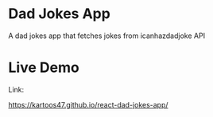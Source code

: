 # Dad Jokes App
A dad jokes app that fetches jokes from icanhazdadjoke API

# Live Demo

Link:

https://kartoos47.github.io/react-dad-jokes-app/
